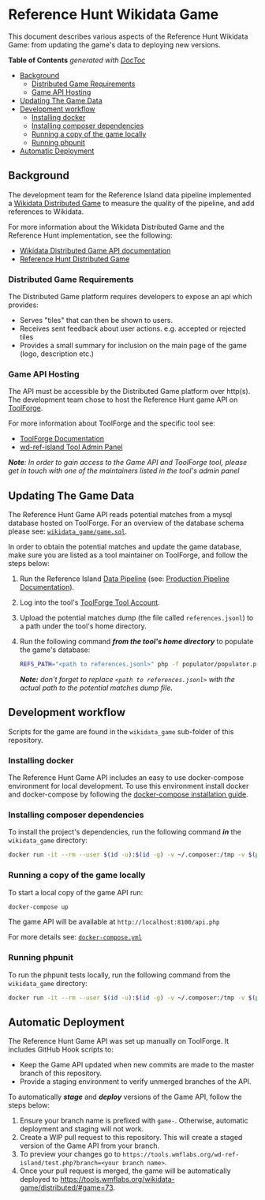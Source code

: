 # Reference Hunt Wikidata Game

This document describes various aspects of the Reference Hunt Wikidata Game: from updating the game's data to deploying new versions.

<!-- START doctoc generated TOC please keep comment here to allow auto update -->
<!-- DON'T EDIT THIS SECTION, INSTEAD RE-RUN doctoc TO UPDATE -->
**Table of Contents**  *generated with [DocToc](https://github.com/thlorenz/doctoc)*

- [Background](#background)
  - [Distributed Game Requirements](#distributed-game-requirements)
  - [Game API Hosting](#game-api-hosting)
- [Updating The Game Data](#updating-the-game-data)
- [Development workflow](#development-workflow)
  - [Installing docker](#installing-docker)
  - [Installing composer dependencies](#installing-composer-dependencies)
  - [Running a copy of the game locally](#running-a-copy-of-the-game-locally)
  - [Running phpunit](#running-phpunit)
- [Automatic Deployment](#automatic-deployment)

<!-- END doctoc generated TOC please keep comment here to allow auto update -->

## Background

The development team for the Reference Island data pipeline implemented a [Wikidata Distributed Game](https://tools.wmflabs.org/wikidata-game/distributed/) to measure the quality of the pipeline, and add references to Wikidata.

For more information about the Wikidata Distributed Game and the Reference Hunt implementation, see the following:
- [Wikidata Distributed Game API documentation](https://bitbucket.org/magnusmanske/wikidata-game/src/master/public_html/distributed/?at=master)
- [Reference Hunt Distributed Game](https://tools.wmflabs.org/wikidata-game/distributed/#game=73)

### Distributed Game Requirements

The Distributed Game platform requires developers to expose an api which provides:
* Serves "tiles" that can then be shown to users.
* Receives sent feedback about user actions. e.g. accepted or rejected tiles
* Provides a small summary for inclusion on the main page of the game (logo, description etc.)

### Game API Hosting

The API must be accessible by the Distributed Game platform over http(s). The development team chose to host the
Reference Hunt game API on [ToolForge](https://gerrit.wikimedia.org/r/admin/projects).

For more information about ToolForge and the specific tool see:
- [ToolForge Documentation](https://wikitech.wikimedia.org/wiki/Help:Toolforge)
- [wd-ref-island Tool Admin Panel](https://tools.wmflabs.org/admin/tool/wd-ref-island)

_**Note**: In order to gain access to the Game API and ToolForge tool, please get in touch with one of the maintainers listed  in the tool's admin panel_

## Updating The Game Data
The Reference Hunt Game API reads potential matches from a mysql database hosted on ToolForge. For an overview of the database schema
please see: [`wikidata_game/game.sql`](../wikidata_game/game.sql).

In order to obtain the potential matches and update the game database, make sure you are listed as a tool maintainer on ToolForge, and follow the steps below:

1. Run the Reference Island [Data Pipeline](pipeline.md) (see: [Production Pipeline Documentation](production-run.md)).

2. Log into the tool's [ToolForge Tool Account](https://wikitech.wikimedia.org/wiki/Portal:Toolforge/Tool_Accounts). 

4. Upload the potential matches dump (the file called `references.jsonl`) to a path under the tool's home directory. 

5. Run the following command ***from the tool's home directory*** to populate the game's database:

   ```bash
   REFS_PATH="<path to references.jsonl>" php -f populator/populator.php
   ```

   _**Note:** don't forget to replace `<path to references.jsonl>` with the actual path to the potential matches dump file._

## Development workflow

Scripts for the game are found in the `wikidata_game` sub-folder of this repository.

### Installing docker
The Reference Hunt Game API includes an easy to use docker-compose environment for local development. To use
this environment install docker and docker-compose by following the
[docker-compose installation guide](https://docs.docker.com/compose/install/).

### Installing composer dependencies

To install the project's dependencies, run the following command **_in_** the `wikidata_game` directory:

```bash
docker run -it --rm --user $(id -u):$(id -g) -v ~/.composer:/tmp -v $(pwd):/app docker.io/composer install`
```

### Running a copy of the game locally
To start a local copy of the game API run:
```bash
docker-compose up
```
The game API will be available at `http://localhost:8100/api.php`

For more details see: [`docker-compose.yml`](../docker-compose.yml)

### Running phpunit

To run the phpunit tests locally, run the following command from the `wikidata_game` directory:

```bash
docker run -it --rm --user $(id -u):$(id -g) -v ~/.composer:/tmp -v $(pwd):/app docker.io/composer run-script test
```

## Automatic Deployment

The Reference Hunt Game API was set up manually on ToolForge. It includes GitHub Hook scripts to:

*  Keep the Game API updated when new commits are made to the master branch of this repository. 
* Provide a staging environment to verify unmerged branches of the API.

To automatically ***stage*** and ***deploy*** versions of the Game API, follow the steps below:

1. Ensure your branch name is prefixed with `game-`. Otherwise, automatic deployment and staging will not work.
2. Create a WIP pull request to this repository. This will create a staged version of the Game API from your branch.
3. To preview your changes go to `https://tools.wmflabs.org/wd-ref-island/test.php?branch=<your branch name>`.
4. Once your pull request is merged, the game will be automatically deployed to https://tools.wmflabs.org/wikidata-game/distributed/#game=73.
